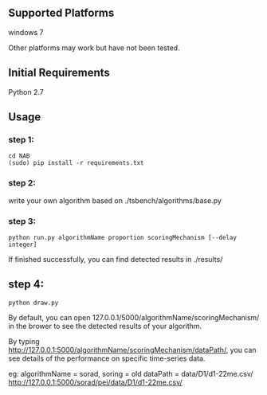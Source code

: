 ## Supported Platforms
windows 7

Other platforms may work but have not been tested.

## Initial Requirements
Python 2.7

## Usage
### step 1:
<pre><code>cd NAB
(sudo) pip install -r requirements.txt</code></pre>

### step 2:
write your own algorithm based on ./tsbench/algorithms/base.py

### step 3:
<pre><code>python run.py algorithmName proportion scoringMechanism [--delay integer]</pre></code>
If finished successfully, you can find detected results in ./results/

## step 4:
<pre><code>python draw.py</pre></code>
By default, you can open 127.0.0.1/5000/algorithmName/scoringMechanism/ in the brower to see the detected results of your algorithm.

By typing http://127.0.0.1:5000/algorithmName/scoringMechanism/dataPath/, you can see details of the performance on specific time-series data.

eg:
algorithmName = sorad, soring = old dataPath = data/D1/d1-22me.csv/
http://127.0.0.1:5000/sorad/pei/data/D1/d1-22me.csv/
